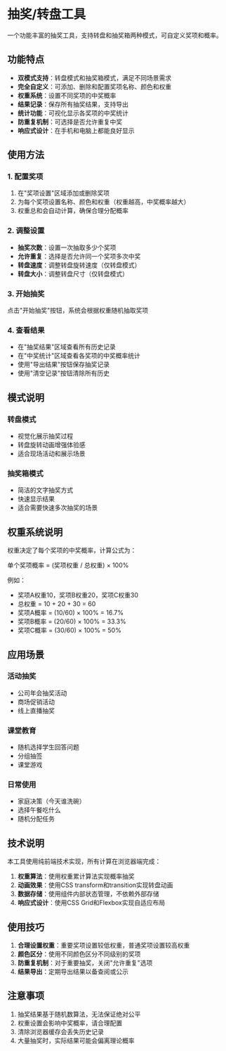 <script setup>
import LotteryWheel from '../.vitepress/theme/components/lottery-wheel/index.vue'
</script>

# 抽奖/转盘工具

一个功能丰富的抽奖工具，支持转盘和抽奖箱两种模式，可自定义奖项和概率。

<LotteryWheel></LotteryWheel>

## 功能特点

- **双模式支持**：转盘模式和抽奖箱模式，满足不同场景需求
- **完全自定义**：可添加、删除和配置奖项名称、颜色和权重
- **权重系统**：设置不同奖项的中奖概率
- **结果记录**：保存所有抽奖结果，支持导出
- **统计功能**：可视化显示各奖项的中奖统计
- **防重复机制**：可选择是否允许重复中奖
- **响应式设计**：在手机和电脑上都能良好显示

## 使用方法

### 1. 配置奖项
1. 在"奖项设置"区域添加或删除奖项
2. 为每个奖项设置名称、颜色和权重（权重越高，中奖概率越大）
3. 权重总和会自动计算，确保合理分配概率

### 2. 调整设置
- **抽奖次数**：设置一次抽取多少个奖项
- **允许重复**：选择是否允许同一个奖项多次中奖
- **转盘速度**：调整转盘旋转速度（仅转盘模式）
- **转盘大小**：调整转盘尺寸（仅转盘模式）

### 3. 开始抽奖
点击"开始抽奖"按钮，系统会根据权重随机抽取奖项

### 4. 查看结果
- 在"抽奖结果"区域查看所有历史记录
- 在"中奖统计"区域查看各奖项的中奖概率统计
- 使用"导出结果"按钮保存抽奖记录
- 使用"清空记录"按钮清除所有历史

## 模式说明

### 转盘模式
- 视觉化展示抽奖过程
- 转盘旋转动画增强体验感
- 适合现场活动和展示场景

### 抽奖箱模式
- 简洁的文字抽奖方式
- 快速显示结果
- 适合需要快速多次抽奖的场景

## 权重系统说明

权重决定了每个奖项的中奖概率，计算公式为：

单个奖项概率 = (奖项权重 / 总权重) × 100%

例如：
- 奖项A权重10，奖项B权重20，奖项C权重30
- 总权重 = 10 + 20 + 30 = 60
- 奖项A概率 = (10/60) × 100% = 16.7%
- 奖项B概率 = (20/60) × 100% = 33.3%
- 奖项C概率 = (30/60) × 100% = 50%

## 应用场景

### 活动抽奖
- 公司年会抽奖活动
- 商场促销活动
- 线上直播抽奖

### 课堂教育
- 随机选择学生回答问题
- 分组抽签
- 课堂游戏

### 日常使用
- 家庭决策（今天谁洗碗）
- 选择午餐吃什么
- 随机分配任务

## 技术说明

本工具使用纯前端技术实现，所有计算在浏览器端完成：

1. **权重算法**：使用权重累计算法实现概率抽奖
2. **动画效果**：使用CSS transform和transition实现转盘动画
3. **数据存储**：使用组件内部状态管理，不依赖外部存储
4. **响应式设计**：使用CSS Grid和Flexbox实现自适应布局

## 使用技巧

1. **合理设置权重**：重要奖项设置较低权重，普通奖项设置较高权重
2. **颜色区分**：使用不同颜色区分不同级别的奖项
3. **防重复机制**：对于重要抽奖，关闭"允许重复"选项
4. **结果导出**：定期导出结果以备查阅或公示

## 注意事项

1. 抽奖结果基于随机数算法，无法保证绝对公平
2. 权重设置会影响中奖概率，请合理配置
3. 清除浏览器缓存会丢失历史记录
4. 大量抽奖时，实际结果可能会偏离理论概率